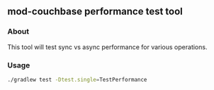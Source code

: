 ## mod-couchbase performance test tool

### About
This tool will test sync vs async performance for various operations. 

### Usage

```sh
./gradlew test -Dtest.single=TestPerformance
```

